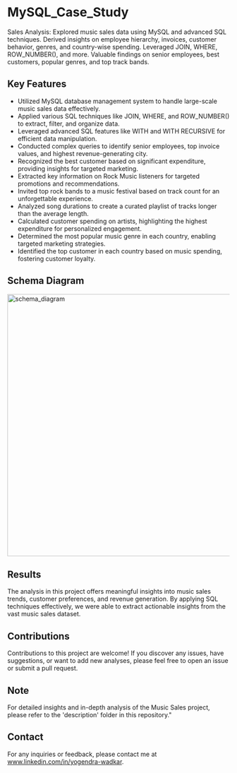 # MySQL_Case_Study
Sales Analysis: Explored music sales data using MySQL and advanced SQL techniques. Derived insights on employee hierarchy, invoices, customer behavior, genres, and country-wise spending. Leveraged JOIN, WHERE, ROW_NUMBER(), and more. Valuable findings on senior employees, best customers, popular genres, and top track bands.

## Key Features
- Utilized MySQL database management system to handle large-scale music sales data effectively.
- Applied various SQL techniques like JOIN, WHERE, and ROW_NUMBER() to extract, filter, and organize data.
- Leveraged advanced SQL features like WITH and WITH RECURSIVE for efficient data manipulation.
- Conducted complex queries to identify senior employees, top invoice values, and highest revenue-generating city.
- Recognized the best customer based on significant expenditure, providing insights for targeted marketing.
- Extracted key information on Rock Music listeners for targeted promotions and recommendations.
- Invited top rock bands to a music festival based on track count for an unforgettable experience.
- Analyzed song durations to create a curated playlist of tracks longer than the average length.
- Calculated customer spending on artists, highlighting the highest expenditure for personalized engagement.
- Determined the most popular music genre in each country, enabling targeted marketing strategies.
- Identified the top customer in each country based on music spending, fostering customer loyalty.
  

## Schema Diagram
<img width="594" alt="schema_diagram" src="https://github.com/Yogendra-Wadkar/Sql_Case_Study/assets/134367735/9d3a5847-8073-43fa-8b1c-ad781e0f1671">

## Results
The analysis in this project offers meaningful insights into music sales trends, customer preferences, and revenue generation. By applying SQL techniques effectively, we were able to extract actionable insights from the vast music sales dataset.

## Contributions
Contributions to this project are welcome! If you discover any issues, have suggestions, or want to add new analyses, please feel free to open an issue or submit a pull request.

## Note
For detailed insights and in-depth analysis of the Music Sales project, please refer to the 'description' folder in this repository."

## Contact
For any inquiries or feedback, please contact me at www.linkedin.com/in/yogendra-wadkar.
